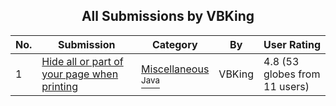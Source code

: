 ﻿<div align="center">

## All Submissions by VBKing

</div>

No.  | Submission | Category | By   | User Rating
---- | ---------- | -------- | ---- | -----------
1 | [Hide all or part of your page when printing<br />](https://github.com/Planet-Source-Code/vbking-hide-all-or-part-of-your-page-when-printing__2-3324) | [Miscellaneous<br /><sup>Java</sup>](../ByCategory/miscellaneous__2-57.md) | VBKing | 4.8 (53 globes from 11 users)
